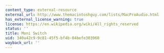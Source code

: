 ```yaml
---
content_type: external-resource
external_url: http://www.themacintoshguy.com/lists/MacProAudio.html
has_external_license_warning: true
license: https://en.wikipedia.org/wiki/All_rights_reserved
status: ''
title: Moni Switch
uid: 340a42c9-9c81-45f5-bf4b-04befe303960
wayback_url: ''
---
```

